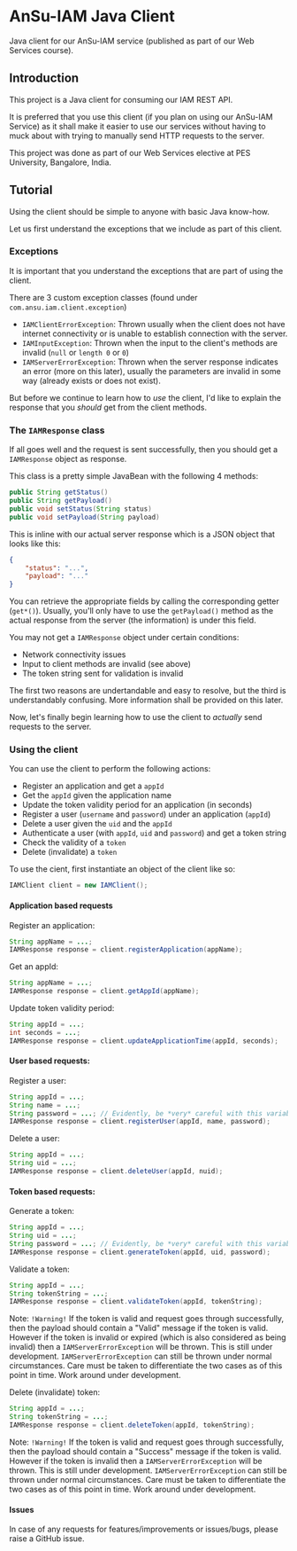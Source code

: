 # AnSu-IAM Java Client

Java client for our AnSu-IAM service (published as part of our Web Services course).

## Introduction

This project is a Java client for consuming our IAM REST API.

It is preferred that you use this client (if you plan on using our AnSu-IAM Service) as it shall make it easier to use our services without having to muck about with trying to manually send HTTP requests to the server.

This project was done as part of our Web Services elective at PES University, Bangalore, India.

## Tutorial

Using the client should be simple to anyone with basic Java know-how.

Let us first understand the exceptions that we include as part of this client.

### Exceptions

It is important that you understand the exceptions that are part of using the client.

There are 3 custom exception classes (found under `com.ansu.iam.client.exception`)

+ `IAMClientErrorException`: Thrown usually when the client does not have internet connectivity or is unable to establish connection with the server.
+ `IAMInputException`: Thrown when the input to the client's methods are invalid (`null` or `length 0` or `0`)
+ `IAMServerErrorException`: Thrown when the server response indicates an error (more on this later), usually the parameters are invalid in some way (already exists or does not exist).

But before we continue to learn how to _use_ the client, I'd like to explain the response that you _should_ get from the client methods.

### The `IAMResponse` class

If all goes well and the request is sent successfully, then you should get a `IAMResponse` object as response.

This class is a pretty simple JavaBean with the following 4 methods:

```java
public String getStatus()
public String getPayload()
public void setStatus(String status)
public void setPayload(String payload)
```

This is inline with our actual server response which is a JSON object that looks like this:

```json
{
    "status": "...",
    "payload": "..."
}
```

You can retrieve the appropriate fields by calling the corresponding getter (`get*()`). Usually, you'll only have to use the `getPayload()` method as the actual response from the server (the information) is under this field.

You may not get a `IAMResponse` object under certain conditions:

+ Network connectivity issues
+ Input to client methods are invalid (see above)
+ The token string sent for validation is invalid

The first two reasons are undertandable and easy to resolve, but the third is understandably confusing. More information shall be provided on this later.

Now, let's finally begin learning how to use the client to _actually_ send requests to the server.

### Using the client

You can use the client to perform the following actions:

+ Register an application and get a `appId`
+ Get the `appId` given the application name
+ Update the token validity period for an application (in seconds)
+ Register a user (`username` and `password`) under an application (`appId`)
+ Delete a user given the `uid` and the `appId`
+ Authenticate a user (with `appId`, `uid` and `password`) and get a token string
+ Check the validity of a `token`
+ Delete (invalidate) a `token`

To use the cient, first instantiate an object of the client like so:

```java
IAMClient client = new IAMClient();
```

#### Application based requests

Register an application:

```java
String appName = ...;
IAMResponse response = client.registerApplication(appName);
```

Get an appId:

```java
String appName = ...;
IAMResponse response = client.getAppId(appName);
```

Update token validity period:

```java
String appId = ...;
int seconds = ...;
IAMResponse response = client.updateApplicationTime(appId, seconds);
```

#### User based requests:

Register a user:

```java
String appId = ...;
String name = ...;
String password = ...; // Evidently, be *very* careful with this variable
IAMResponse response = client.registerUser(appId, name, password);
```

Delete a user:

```java
String appId = ...;
String uid = ...;
IAMResponse response = client.deleteUser(appId, nuid);
```

#### Token based requests:

Generate a token:

```java
String appId = ...;
String uid = ...;
String password = ...; // Evidently, be *very* careful with this variable
IAMResponse response = client.generateToken(appId, uid, password);
```

Validate a token:

```java
String appId = ...;
String tokenString = ...;
IAMResponse response = client.validateToken(appId, tokenString);
```

Note: `!Warning!` If the token is valid and request goes through successfully, then the payload should contain a "Valid" message if the token is valid. However if the token is invalid or expired (which is also considered as being invalid) then a `IAMServerErrorException` will be thrown. This is still under development. `IAMServerErrorException` can still be thrown under normal circumstances. Care must be taken to differentiate the two cases as of this point in time. Work around under development.

Delete (invalidate) token:

```java
String appId = ...;
String tokenString = ...;
IAMResponse response = client.deleteToken(appId, tokenString);
```

Note: `!Warning!` If the token is valid and request goes through successfully, then the payload should contain a "Success" message if the token is valid. However if the token is invalid then a `IAMServerErrorException` will be thrown. This is still under development. `IAMServerErrorException` can still be thrown under normal circumstances. Care must be taken to differentiate the two cases as of this point in time. Work around under development.

#### Issues

In case of any requests for features/improvements or issues/bugs, please raise a GitHub issue.

